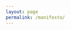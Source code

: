 ```yaml
---
layout: page
permalink: /manifesto/
---
```


<object data="/assets/manifesto.pdf" width="800" height="1100" type='application/pdf'/></object>
